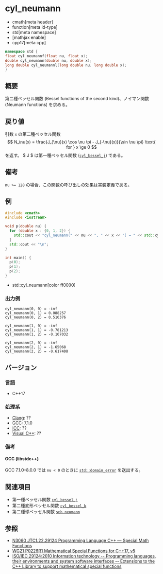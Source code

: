 # cyl_neumann
* cmath[meta header]
* function[meta id-type]
* std[meta namespace]
* [mathjax enable]
* cpp17[meta cpp]

```cpp
namespace std {
float cyl_neumannf(float nu, float x);
double cyl_neumann(double nu, double x);
long double cyl_neumannl(long double nu, long double x);
}
```

## 概要
第二種ベッセル関数 (Bessel functions of the second kind)、ノイマン関数 (Neumann functions) を求める。


## 戻り値
引数 `x` の第二種ベッセル関数
$$
N_\nu(x) = \frac{J_{\nu}(x) \cos \nu \pi - J_{-\nu}(x)}{\sin \nu \pi}
\text{ for } x \ge 0
$$
を返す。
$ J $ は第一種ベッセル関数 ([`cyl_bessel_j`](cyl_bessel_j.md)) である。


## 備考
`nu >= 128` の場合、この関数の呼び出しの効果は実装定義である。


## 例
```cpp example
#include <cmath>
#include <iostream>

void p(double nu) {
  for (double x : {0, 1, 2}) {
    std::cout << "cyl_neumann(" << nu << ", " << x << ") = " << std::cyl_neumann(nu, x) << "\n";
  }
  std::cout << "\n";
}

int main() {
  p(0);
  p(1);
  p(2);
}
```
* std::cyl_neumann[color ff0000]

### 出力例
```
cyl_neumann(0, 0) = -inf
cyl_neumann(0, 1) = 0.088257
cyl_neumann(0, 2) = 0.510376

cyl_neumann(1, 0) = -inf
cyl_neumann(1, 1) = -0.781213
cyl_neumann(1, 2) = -0.107032

cyl_neumann(2, 0) = -inf
cyl_neumann(2, 1) = -1.65068
cyl_neumann(2, 2) = -0.617408

```


## バージョン
### 言語
- C++17

### 処理系
- [Clang](/implementation.md#clang): ??
- [GCC](/implementation.md#gcc): 7.1.0
- [ICC](/implementation.md#icc): ??
- [Visual C++](/implementation.md#visual_cpp): ??


### 備考
#### GCC (libstdc++)
GCC 7.1.0–8.0.0 では `nu < 0` のときに [`std::domain_error`](/reference/stdexcept.md) を送出する。


## 関連項目
* 第一種ベッセル関数 [`cyl_bessel_j`](cyl_bessel_j.md)
* 第二種変形ベッセル関数 [`cyl_bessel_k`](cyl_bessel_k.md)
* 第二種球ベッセル関数 [`sph_neumann`](sph_neumann.md)


## 参照
- [N3060 JTC1.22.29124 Programming Language C++ — Special Math Functions](http://www.open-std.org/jtc1/sc22/wg21/docs/papers/2010/n3060.pdf)
- [WG21 P0226R1 Mathematical Special Functions for C++17, v5](https://isocpp.org/files/papers/P0226R1.pdf)
- [ISO/IEC 29124:2010 Information technology -- Programming languages, their environments and system software interfaces -- Extensions to the C++ Library to support mathematical special functions](https://www.iso.org/standard/50511.html)
